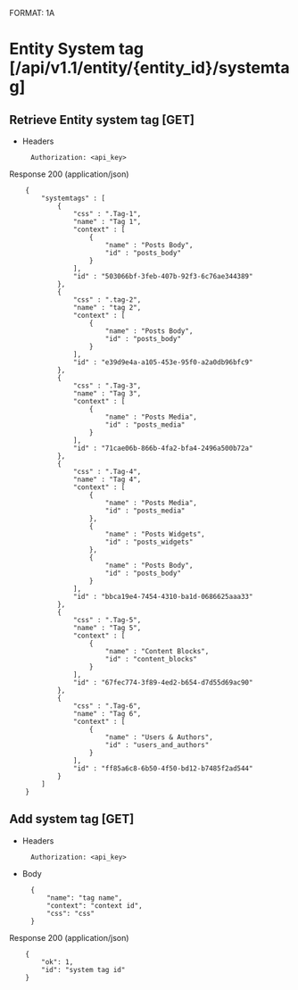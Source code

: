 FORMAT: 1A


# Entity System tag [/api/v1.1/entity/{entity_id}/systemtag]


## Retrieve Entity system tag [GET]


+ Headers

        Authorization: <api_key>



Response 200 (application/json)


        {
            "systemtags" : [
                {
                    "css" : ".Tag-1",
                    "name" : "Tag 1",
                    "context" : [
                        {
                            "name" : "Posts Body",
                            "id" : "posts_body"
                        }
                    ],
                    "id" : "503066bf-3feb-407b-92f3-6c76ae344389"
                },
                {
                    "css" : ".tag-2",
                    "name" : "tag 2",
                    "context" : [
                        {
                            "name" : "Posts Body",
                            "id" : "posts_body"
                        }
                    ],
                    "id" : "e39d9e4a-a105-453e-95f0-a2a0db96bfc9"
                },
                {
                    "css" : ".Tag-3",
                    "name" : "Tag 3",
                    "context" : [
                        {
                            "name" : "Posts Media",
                            "id" : "posts_media"
                        }
                    ],
                    "id" : "71cae06b-866b-4fa2-bfa4-2496a500b72a"
                },
                {
                    "css" : ".Tag-4",
                    "name" : "Tag 4",
                    "context" : [
                        {
                            "name" : "Posts Media",
                            "id" : "posts_media"
                        },
                        {
                            "name" : "Posts Widgets",
                            "id" : "posts_widgets"
                        },
                        {
                            "name" : "Posts Body",
                            "id" : "posts_body"
                        }
                    ],
                    "id" : "bbca19e4-7454-4310-ba1d-0686625aaa33"
                },
                {
                    "css" : ".Tag-5",
                    "name" : "Tag 5",
                    "context" : [
                        {
                            "name" : "Content Blocks",
                            "id" : "content_blocks"
                        }
                    ],
                    "id" : "67fec774-3f89-4ed2-b654-d7d55d69ac90"
                },
                {
                    "css" : ".Tag-6",
                    "name" : "Tag 6",
                    "context" : [
                        {
                            "name" : "Users & Authors",
                            "id" : "users_and_authors"
                        }
                    ],
                    "id" : "ff85a6c8-6b50-4f50-bd12-b7485f2ad544"
                }
            ]
        }



## Add system tag [GET]


+ Headers

        Authorization: <api_key>

+ Body

        {
            "name": "tag name",
            "context": "context id",
            "css": "css"
        }
           

Response 200 (application/json)

        {
            "ok": 1,
            "id": "system tag id"
        }


